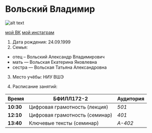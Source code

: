 # Вольский Владимир
![alt text](https://pp.userapi.com/c841328/v841328860/11c4e/V9mhygbyY9Y.jpg)

[мой ВК](https://vk.com/18v18)
[мой инстаграм](https://www.instagram.com/_blacknoise_/)

1. Дата рождения: 24.09.1999
2. Семья: 
* отец – Вольский Александр Владимирович
* мать — Вольская Екатерина Яковлевна
* сестра — Вольская Татьяна Александровна
3. Место учёбы: НИУ ВШЭ

4. Расписание занятий:

Время | БФИЛЛ172-2 | Аудитория
--- | --- | ---
**10:30** | Цифровая грамотность (лекция) | *501*
**12:10** | Цифровая грамотность (семинар) | *401*
**13:40** | Ключевые тексты (семинар)   | *А-402*
